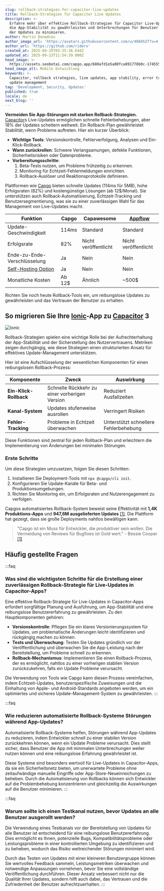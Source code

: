 ```yaml
---
slug: rollback-strategies-for-capacitor-live-updates
title: Rollback-Strategien für Capacitor Live Updates
description: >-
  Erfahre mehr über effektive Rollback-Strategien für Capacitor Live-Updates, um
  die App-Stabilität zu gewährleisten und Unterbrechungen für Benutzer während
  der Updates zu minimieren.
author: Martin Donadieu
author_image_url: 'https://avatars.githubusercontent.com/u/4084527?v=4'
author_url: 'https://github.com/riderx'
created_at: 2025-04-25T03:35:36.644Z
updated_at: 2025-09-23T11:54:39.000Z
head_image: >-
  https://assets.seobotai.com/capgo.app/680afd1e5a08fca891778b0c-1745552174598.jpg
head_image_alt: Mobile Entwicklung
keywords: >-
  Capacitor, rollback strategies, live updates, app stability, error tracking,
  update management
tag: 'Development, Security, Updates'
published: true
locale: de
next_blog: ''
---
```

**Vermeiden Sie App-Störungen mit starken Rollback-Strategien.** [Capacitor](https://capacitorjs.com/)s Live-Updates ermöglichen schnelle Fehlerbehebungen, aber 18% der Updates scheitern weltweit. Ein Rollback-Plan gewährleistet Stabilität, wenn Probleme auftreten. Hier ein kurzer Überblick:

-   **Wichtige Tools**: Versionskontrolle, Fehlerverfolgung, Analysen und Ein-Klick-Rollback.
-   **Wann zurückrollen**: Schwere Verlangsamungen, defekte Funktionen, Sicherheitsrisiken oder Datenprobleme.
-   **Vorbereitungsschritte**:
    1.  Beta-Tests nutzen, um Probleme frühzeitig zu erkennen.
    2.  Monitoring für Echtzeit-Fehlermeldungen einrichten.
    3.  Rollback-Auslöser und Reaktionsprotokolle definieren.

Plattformen wie [Capgo](https://capgo.app/) bieten schnelle Updates (114ms für 5MB), hohe Erfolgsraten (82%) und kostengünstige Lösungen (ab 12$/Monat). Sie unterstützen auch Rollback-Automatisierung, Echtzeit-Tracking und Benutzersegmentierung, was sie zu einer zuverlässigen Wahl für das Management von Live-Updates macht.

| **Funktion** | **Capgo** | **Capawesome** | **[Appflow](https://ionic.io/appflow/)** |
| --- | --- | --- | --- |
| Update-Geschwindigkeit | 114ms | Standard | Standard |
| Erfolgsrate | 82% | Nicht veröffentlicht | Nicht veröffentlicht |
| Ende-zu-Ende-Verschlüsselung | Ja | Nein | Nein |
| [Self-Hosting Option](https://capgo.app/blog/self-hosted-capgo/) | Ja | Nein | Nein |
| Monatliche Kosten | Ab 12$ | Ähnlich | ~500$ |

Richten Sie noch heute Rollback-Tools ein, um reibungslose Updates zu gewährleisten und das Vertrauen der Benutzer zu erhalten.

## So migrieren Sie Ihre [Ionic](https://ionicframework.com/)-App zu [Capacitor](https://capacitorjs.com/) 3

![Ionic](https://assets.seobotai.com/capgo.app/680afd1e5a08fca891778b0c/e144b5b930d9d793c665f9f08c6b1196.jpg)

Rollback-Strategien spielen eine wichtige Rolle bei der Aufrechterhaltung der App-Stabilität und der Sicherstellung des Nutzervertrauens. Metriken zeigen durchgängig, wie diese Strategien einen strukturierten Ansatz für effektives Update-Management unterstützen.

Hier ist eine Aufschlüsselung der wesentlichen Komponenten für einen reibungslosen Rollback-Prozess:

| Komponente | Zweck | Auswirkung |
| --- | --- | --- |
| **Ein-Klick-Rollback** | Schnelle Rückkehr zu einer vorherigen Version | Reduziert Ausfallzeiten |
| **Kanal-System** | Updates stufenweise ausrollen | Verringert Risiken |
| **Fehler-Tracking** | Probleme in Echtzeit überwachen | Unterstützt schnellere Fehlerbehebung |

Diese Funktionen sind zentral für jeden Rollback-Plan und erleichtern die Implementierung von Änderungen bei minimalen Störungen.

### Erste Schritte

Um diese Strategien umzusetzen, folgen Sie diesen Schritten:

1.  Installieren Sie Deployment-Tools mit `npx @capgo/cli init`.
2.  Konfigurieren Sie Update-Kanäle für Beta- und Produktionsumgebungen.
3.  Richten Sie Monitoring ein, um Erfolgsraten und Nutzerengagement zu verfolgen.

Capgos automatisiertes Rollback-System beweist seine Effektivität mit **1,4K Produktions-Apps** und **947,6M ausgelieferten Updates** [\[1\]](https://capgo.app/). Die Plattform hat gezeigt, dass sie große Deployments nahtlos bewältigen kann.

> "Capgo ist ein Muss für Entwickler, die produktiver sein wollen. Die Vermeidung von Reviews für Bugfixes ist Gold wert." - Bessie Cooper [\[1\]](https://capgo.app/)

## Häufig gestellte Fragen

:::faq
### Was sind die wichtigsten Schritte für die Erstellung einer zuverlässigen Rollback-Strategie für Live-Updates in Capacitor-Apps?

Eine effektive Rollback-Strategie für Live-Updates in Capacitor-Apps erfordert sorgfältige Planung und Ausführung, um App-Stabilität und eine reibungslose Benutzererfahrung zu gewährleisten. Zu den Hauptkomponenten gehören:

-   **Versionskontrolle**: Pflegen Sie ein klares Versionierungssystem für Updates, um problematische Änderungen leicht identifizieren und rückgängig machen zu können.
-   **Tests und Überwachung**: Testen Sie Updates gründlich vor der Veröffentlichung und überwachen Sie die App-Leistung nach der Bereitstellung, um Probleme schnell zu erkennen.
-   **Rollback-Mechanismus**: Implementieren Sie einen Rollback-Prozess, der es ermöglicht, nahtlos zu einer vorherigen stabilen Version zurückzukehren, falls ein Update Probleme verursacht.

Die Verwendung von Tools wie Capgo kann diesen Prozess vereinfachen, indem Echtzeit-Updates, benutzerspezifische Zuweisungen und die Einhaltung von Apple- und Android-Standards angeboten werden, um ein optimiertes und sicheres Update-Management-System zu gewährleisten.
:::

:::faq
### Wie reduzieren automatisierte Rollback-Systeme Störungen während App-Updates?

Automatisierte Rollback-Systeme helfen, Störungen während App-Updates zu reduzieren, indem Entwickler schnell zu einer stabilen Version zurückkehren können, wenn ein Update Probleme verursacht. Dies stellt sicher, dass Benutzer die App mit minimalen Unterbrechungen weiter nutzen können und eine reibungslose Erfahrung gewährleistet ist.

Diese Systeme sind besonders wertvoll für Live-Updates in Capacitor-Apps, da sie ein Sicherheitsnetz bieten, um unerwartete Probleme ohne zeitaufwändige manuelle Eingriffe oder App-Store-Neueinreichungen zu beheben. Durch die Automatisierung von Rollbacks können sich Entwickler auf die Problembehebung konzentrieren und gleichzeitig die Auswirkungen auf die Benutzer minimieren.
:::

:::faq
### Warum sollte ich einen Testkanal nutzen, bevor Updates an alle Benutzer ausgerollt werden?

Die Verwendung eines Testkanals vor der Bereitstellung von Updates für alle Benutzer ist entscheidend für eine reibungslose Benutzererfahrung. Dies ermöglicht es Ihnen, potenzielle Bugs, Kompatibilitätsprobleme oder Leistungsprobleme in einer kontrollierten Umgebung zu identifizieren und zu beheben, wodurch das Risiko weitreichender Störungen minimiert wird.

Durch das Testen von Updates mit einer kleineren Benutzergruppe können Sie wertvolles Feedback sammeln, Leistungsmetriken überwachen und notwendige Anpassungen vornehmen, bevor Sie eine vollständige Veröffentlichung durchführen. Dieser Ansatz verbessert nicht nur die Qualität Ihrer Updates, sondern hilft auch dabei, das Vertrauen und die Zufriedenheit der Benutzer aufrechtzuerhalten.
:::
